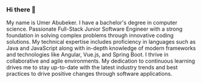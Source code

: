 ### Hi there 👋

<!--
**umerali0986/umerali0986** is a ✨ _special_ ✨ repository because its `README.md` (this file) appears on your GitHub profile.

Here are some ideas to get you started:

- 🔭 I’m currently working on ...
- 🌱 I’m currently learning ...
- 👯 I’m looking to collaborate on ...
- 🤔 I’m looking for help with ...
- 💬 Ask me about ...
- 📫 How to reach me: ...
- 😄 Pronouns: ...
- ⚡ Fun fact: ...
-->

My name is Umer Abubeker. I have a bachelor's degree in computer science. Passionate Full-Stack Junior Software Engineer with a strong foundation in solving complex problems through innovative coding solutions. My technical expertise includes proficiency in languages such as Java and JavaScript along with in-depth knowledge of modern frameworks and technologies like Angular, Vue.js, and Spring Boot. I thrive in collaborative and agile environments. My dedication to continuous learning drives me to stay up-to-date with the latest industry trends and best practices to drive positive changes through software applications. 
